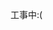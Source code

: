 工事中:(<br>

<!-- 
![Top Languages Card](https://github-readme-stats.vercel.app/api/top-langs/?username=yamada3-1990&)

<p>
  <img alt="github stats" height="150px" src="https://github-readme-stats.vercel.app/api?username=yamada3-1990&count_private=true&show_icons=true&show_icons=true" />
<!--   <img alt="Top Langs" height="150px" src="https://github-readme-stats.vercel.app/api/top-langs/?username=yamada3-1990&layout=compact&count_private=true&show_icons=true&show_icons=true" /> -->




